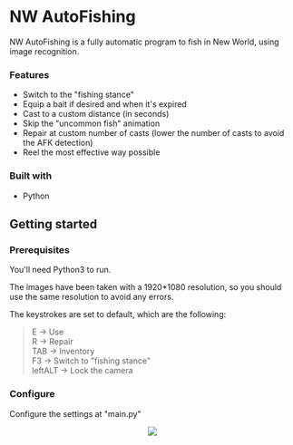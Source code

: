 # NW AutoFishing

NW AutoFishing is a fully automatic program to fish in New World, using image recognition.

### Features

- Switch to the "fishing stance"
- Equip a bait if desired and when it's expired
- Cast to a custom distance (in seconds)
- Skip the "uncommon fish" animation
- Repair at custom number of casts (lower the number of casts to avoid the AFK detection)
- Reel the most effective way possible

### Built with

- Python

## Getting started

### Prerequisites

You'll need Python3 to run.

The images have been taken with a 1920*1080 resolution, so you should use the same resolution to avoid any errors.

The keystrokes are set to default, which are the following:
> E       -> Use  
> R       -> Repair  
> TAB     -> Inventory  
> F3      -> Switch to "fishing stance"  
> leftALT -> Lock the camera  


### Configure

Configure the settings at "main.py"
<div align="center">
  <kbd>
    <img src="https://i.imgur.com/uB9PsVS.png" />
  </kbd>
</div>
